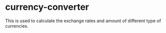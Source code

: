 ﻿# currency-converter

This is used to calculate the exchange rates and amount of  different type of currencies.
